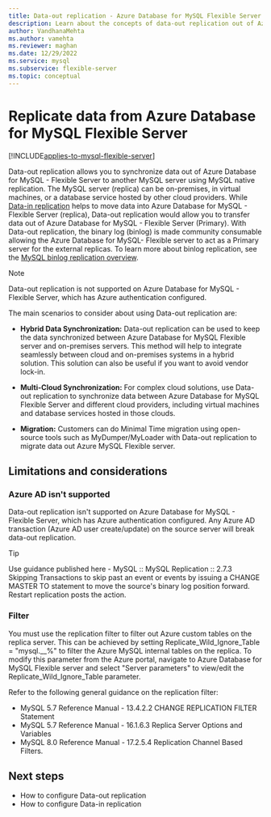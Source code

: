 ```yaml
---
title: Data-out replication - Azure Database for MySQL Flexible Server
description: Learn about the concepts of data-out replication out of Azure Database for MySQL - Flexible Server to another MySQL server
author: VandhanaMehta
ms.author: vamehta
ms.reviewer: maghan
ms.date: 12/29/2022
ms.service: mysql
ms.subservice: flexible-server
ms.topic: conceptual
---
```


# Replicate data from Azure Database for MySQL Flexible Server

[!INCLUDE[applies-to-mysql-flexible-server](../includes/applies-to-mysql-flexible-server.md)]

Data-out replication allows you to synchronize data out of Azure Database for MySQL - Flexible Server to another MySQL server using MySQL native replication. The MySQL server (replica) can be on-premises, in virtual machines, or a database service hosted by other cloud providers. While [Data-in replication](concepts-data-in-replication.md) helps to move data into Azure Database for MySQL - Flexible Server (replica), Data-out replication would allow you to transfer data out of Azure Database for MySQL - Flexible Server (Primary). With Data-out replication, the binary log (binlog) is made community consumable allowing the Azure Database for MySQL- Flexible server to act as a Primary server for the external replicas. To learn more about binlog replication, see the [MySQL binlog replication overview](https://dev.mysql.com/doc/refman/5.7/en/binlog-replication-configuration-overview.html).

> [!NOTE]  
> Data-out replication is not supported on Azure Database for MySQL - Flexible Server, which has Azure authentication configured.

The main scenarios to consider about using Data-out replication are:

- **Hybrid Data Synchronization:** Data-out replication can be used to keep the data synchronized between Azure Database for MySQL Flexible server and on-premises servers. This method will help to integrate seamlessly between cloud and on-premises systems in a hybrid solution. This solution can also be useful if you want to avoid vendor lock-in.

- **Multi-Cloud Synchronization:** For complex cloud solutions, use Data-out replication to synchronize data between Azure Database for MySQL Flexible Server and different cloud providers, including virtual machines and database services hosted in those clouds.

- **Migration:** Customers can do Minimal Time migration using open-source tools such as MyDumper/MyLoader with Data-out replication to migrate data out Azure MySQL Flexible server.

## Limitations and considerations

### Azure AD isn't supported

Data-out replication isn't supported on Azure Database for MySQL - Flexible Server, which has Azure authentication configured. Any Azure AD transaction (Azure AD user create/update) on the source server will break data-out replication.

> [!TIP]  
> Use guidance published here - MySQL :: MySQL Replication :: 2.7.3 Skipping Transactions to skip past an event or events by issuing a CHANGE MASTER TO statement to move the source's binary log position forward. Restart replication posts the action.

### Filter

You must use the replication filter to filter out Azure custom tables on the replica server. This can be achieved by setting Replicate_Wild_Ignore_Table = "mysql.\_\_%" to filter the Azure MySQL internal tables on the replica. To modify this parameter from the Azure portal, navigate to Azure Database for MySQL Flexible server and select "Server parameters" to view/edit the Replicate_Wild_Ignore_Table parameter.

Refer to the following general guidance on the replication filter:
- MySQL 5.7 Reference Manual - 13.4.2.2 CHANGE REPLICATION FILTER Statement
- MySQL 5.7 Reference Manual - 16.1.6.3 Replica Server Options and Variables
- MySQL 8.0 Reference Manual - 17.2.5.4 Replication Channel Based Filters.

## Next steps

- How to configure Data-out replication
- How to configure Data-in replication
